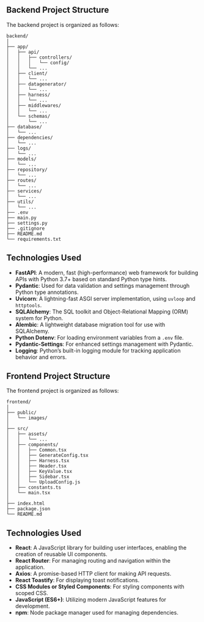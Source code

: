 ## Backend Project Structure

The backend project is organized as follows:

```
backend/
│
├── app/
│   ├── api/
│   │   ├── controllers/
│   │   │   └── config/
│   │   └── ...
│   ├── client/
│   │   └── ...
│   ├── datagenerator/
│   │   └── ...
│   ├── harness/
│   │   └── ...
│   ├── middlewares/
│   │   └── ...
│   └── schemas/
│       └── ...
├── database/
│   └── ...
├── dependencies/
│   └── ...
├── logs/
│   └── ...
├── models/
│   └── ...
├── repository/
│   └── ...
├── routes/
│   └── ...
├── services/
│   └── ...
├── utils/
│   └── ...
├── .env
├── main.py
├── settings.py
├── .gitignore
├── README.md
└── requirements.txt
```

## Technologies Used

- **FastAPI**: A modern, fast (high-performance) web framework for building APIs with Python 3.7+ based on standard Python type hints.
- **Pydantic**: Used for data validation and settings management through Python type annotations.
- **Uvicorn**: A lightning-fast ASGI server implementation, using `uvloop` and `httptools`.
- **SQLAlchemy**: The SQL toolkit and Object-Relational Mapping (ORM) system for Python.
- **Alembic**: A lightweight database migration tool for use with SQLAlchemy.
- **Python Dotenv**: For loading environment variables from a `.env` file.
- **Pydantic-Settings**: For enhanced settings management with Pydantic.
- **Logging**: Python’s built-in logging module for tracking application behavior and errors.



## Frontend Project Structure

The frontend project is organized as follows:

```
frontend/
│
├── public/
│   └── images/
│
├── src/
│   ├── assets/
│   │   └── ...
│   ├── components/
│   │   ├── Common.tsx
│   │   ├── GenerateConfig.tsx
│   │   ├── Harness.tsx
│   │   ├── Header.tsx
│   │   ├── KeyValue.tsx
│   │   ├── Sidebar.tsx
│   │   └── UploadConfig.js
│   ├── constants.ts
│   └── main.tsx
│
├── index.html
├── package.json
└── README.md
```

## Technologies Used

- **React**: A JavaScript library for building user interfaces, enabling the creation of reusable UI components.
- **React Router**: For managing routing and navigation within the application.
- **Axios**: A promise-based HTTP client for making API requests.
- **React Toastify**: For displaying toast notifications.
- **CSS Modules or Styled Components**: For styling components with scoped CSS.
- **JavaScript (ES6+)**: Utilizing modern JavaScript features for development.
- **npm**: Node package manager used for managing dependencies.
